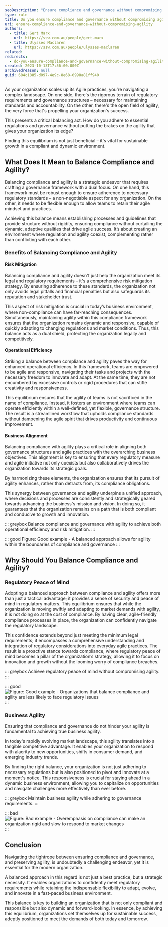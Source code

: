 ```yaml
---
seoDescription: "Ensure compliance and governance without compromising agility to achieve operational efficiency, risk mitigation, and business alignment while maintaining regulatory peace of mind."
type: rule
title: Do you ensure compliance and governance without compromising agility?
uri: ensure-compliance-and-governance-without-compromising-agility
authors:
  - title: Gert Marx
    url: https://ssw.com.au/people/gert-marx
  - title: Ulysses Maclaren
    url: https://ssw.com.au/people/ulysses-maclaren
related:
redirects:
  - do-you-ensure-compliance-and-governance-without-compromising-agility
created: 2023-10-13T17:56:00.000Z
archivedreason: null
guid: 684c1885-d097-4e9c-8e68-0998a81ff940
---
```

As your organization scales up its Agile practices, you're navigating a complex landscape. On one side, there's the rigorous terrain of regulatory requirements and governance structures – necessary for maintaining standards and accountability. On the other, there's the open field of agility, the very force that's propelling your organization's success.

This presents a critical balancing act. How do you adhere to essential regulations and governance without putting the brakes on the agility that gives your organization its edge?

Finding this equilibrium is not just beneficial – it's vital for sustainable growth in a compliant and dynamic environment.

<!--endintro-->

## What Does It Mean to Balance Compliance and Agility?

Balancing compliance and agility is a strategic endeavor that requires crafting a governance framework with a dual focus. On one hand, this framework must be robust enough to ensure adherence to necessary regulatory standards – a non-negotiable aspect for any organization. On the other, it needs to be flexible enough to allow teams to retain their agile mindset and practices.

Achieving this balance means establishing processes and guidelines that provide structure without rigidity, ensuring compliance without curtailing the dynamic, adaptive qualities that drive agile success. It’s about creating an environment where regulation and agility coexist, complementing rather than conflicting with each other.

### Benefits of Balancing Compliance and Agility

#### Risk Mitigation

Balancing compliance and agility doesn't just help the organization meet its legal and regulatory requirements – it's a comprehensive risk mitigation strategy. By ensuring adherence to these standards, the organization not only avoids legal pitfalls and financial penalties but also safeguards its reputation and stakeholder trust.

This aspect of risk mitigation is crucial in today’s business environment, where non-compliance can have far-reaching consequences. Simultaneously, maintaining agility within this compliance framework ensures that the organization remains dynamic and responsive, capable of quickly adapting to changing regulations and market conditions. Thus, this balance acts as a dual shield, protecting the organization legally and competitively.

#### Operational Efficiency

Striking a balance between compliance and agility paves the way for enhanced operational efficiency. In this framework, teams are empowered to be agile and responsive, navigating their tasks and projects with the necessary freedom to innovate and adapt. At the same time, they are not encumbered by excessive controls or rigid procedures that can stifle creativity and responsiveness.

This equilibrium ensures that the agility of teams is not sacrificed in the name of compliance. Instead, it fosters an environment where teams can operate efficiently within a well-defined, yet flexible, governance structure. The result is a streamlined workflow that upholds compliance standards without dampening the agile spirit that drives productivity and continuous improvement.

#### Business Alignment

Balancing compliance with agility plays a critical role in aligning both governance structures and agile practices with the overarching business objectives. This alignment is key to ensuring that every regulatory measure and agile initiative not only coexists but also collaboratively drives the organization towards its strategic goals.

By harmonizing these elements, the organization ensures that its pursuit of agility enhances, rather than detracts from, its compliance obligations.

This synergy between governance and agility underpins a unified approach, where decisions and processes are consistently and strategically geared towards advancing the business's mission and vision. In doing so, it guarantees that the organization remains on a path that is both compliant and conducive to growth and innovation.

::: greybox
Balance compliance and governance with agility to achieve both operational efficiency and risk mitigation.
:::

::: good
Figure: Good example - A balanced approach allows for agility within the boundaries of compliance and governance
:::

## Why Should You Balance Compliance and Agility?

### Regulatory Peace of Mind

Adopting a balanced approach between compliance and agility offers more than just a tactical advantage; it provides a sense of security and peace of mind in regulatory matters. This equilibrium ensures that while the organization is moving swiftly and adapting to market demands with agility, it is not doing so at the cost of compliance. By having clear, agile-friendly compliance processes in place, the organization can confidently navigate the regulatory landscape.

This confidence extends beyond just meeting the minimum legal requirements; it encompasses a comprehensive understanding and integration of regulatory considerations into everyday agile practices. The result is a proactive stance towards compliance, where regulatory peace of mind becomes a pillar of the organization’s strategy, allowing it to focus on innovation and growth without the looming worry of compliance breaches.

::: greybox
Achieve regulatory peace of mind without compromising agility.
:::

::: good
![Figure: Good example - Organizations that balance compliance and agility are less likely to face regulatory issues](Good_compliance_and_agility.jpeg)
:::

### Business Agility

Ensuring that compliance and governance do not hinder your agility is fundamental to achieving true business agility.

In today's rapidly evolving market landscape, this agility translates into a tangible competitive advantage. It enables your organization to respond with alacrity to new opportunities, shifts in consumer demand, and emerging industry trends.

By finding the right balance, your organization is not just adhering to necessary regulations but is also positioned to pivot and innovate at a moment's notice. This responsiveness is crucial for staying ahead in a dynamic business environment, allowing you to capitalize on opportunities and navigate challenges more effectively than ever before.

::: greybox
Maintain business agility while adhering to governance requirements.
:::

::: bad
![Figure: Bad example - Overemphasis on compliance can make an organization rigid and slow to respond to market changes](Bad_over_compliance.jpeg)
:::

## Conclusion

Navigating the tightrope between ensuring compliance and governance, and preserving agility, is undoubtedly a challenging endeavor, yet it is essential for the modern organization.

A balanced approach in this regard is not just a best practice, but a strategic necessity. It enables organizations to confidently meet regulatory requirements while retaining the indispensable flexibility to adapt, evolve, and innovate in a fast-paced business environment.

This balance is key to building an organization that is not only compliant and responsible but also dynamic and forward-looking. In essence, by achieving this equilibrium, organizations set themselves up for sustainable success, adeptly positioned to meet the demands of both today and tomorrow.
